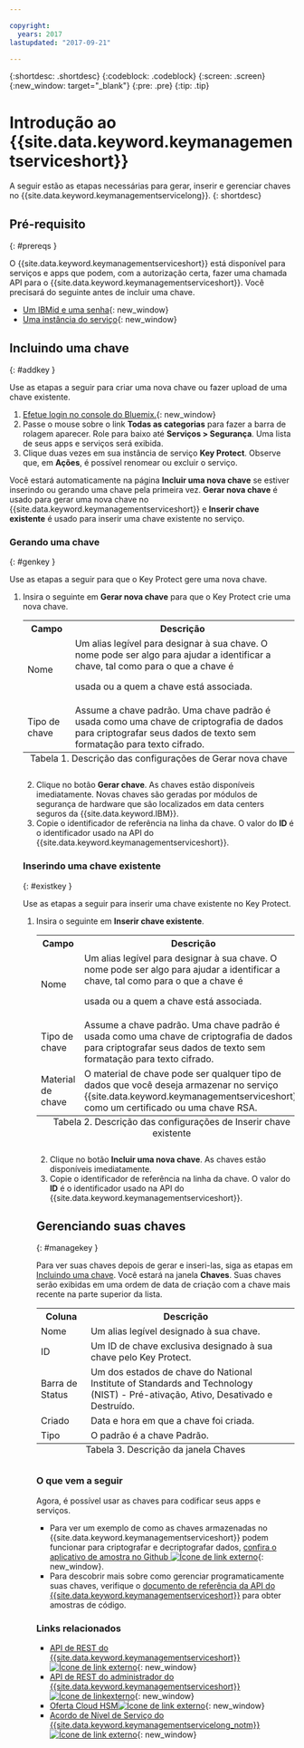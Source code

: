 ```yaml
---

copyright:
  years: 2017
lastupdated: "2017-09-21"

---
```


{:shortdesc: .shortdesc}
{:codeblock: .codeblock}
{:screen: .screen}
{:new_window: target="_blank"}
{:pre: .pre}
{:tip: .tip}

# Introdução ao {{site.data.keyword.keymanagementserviceshort}}

A seguir estão as etapas necessárias para gerar, inserir e gerenciar chaves no {{site.data.keyword.keymanagementservicelong}}.
{: shortdesc}

## Pré-requisito
{: #prereqs }

O {{site.data.keyword.keymanagementserviceshort}} está disponível para serviços e apps que podem, com a autorização certa, fazer uma chamada API para o {{site.data.keyword.keymanagementserviceshort}}. Você precisará do seguinte antes de incluir uma chave.
- [Um IBMid e uma senha](https://console.bluemix.net/docs/admin/adminpublic.html#signing-up-for-bluemix){: new_window}
- [Uma instância do serviço](https://console.ng.bluemix.net/catalog/services/key-protect/?taxonomyNavigation=apps){: new_window}

## Incluindo uma chave
{: #addkey }

Use as etapas a seguir para criar uma nova chave ou fazer upload de uma chave existente.

1. [Efetue login no console do Bluemix.](https://console.bluemix.net/catalog){: new_window}
2. Passe o mouse sobre o link **Todas as categorias** para fazer a barra de rolagem aparecer. Role para baixo até **Serviços > Segurança**. Uma lista de seus apps e serviços será exibida.
3. Clique duas vezes em sua instância de serviço **Key Protect**. Observe que, em **Ações**, é possível renomear ou excluir o serviço.

Você estará automaticamente na página **Incluir uma nova chave** se estiver inserindo ou gerando uma chave pela primeira vez. **Gerar nova chave** é usado para gerar uma nova chave no {{site.data.keyword.keymanagementserviceshort}} e **Inserir chave existente** é usado para inserir uma chave existente no serviço.

### Gerando uma chave
{: #genkey }

Use as etapas a seguir para que o Key Protect gere uma nova chave.

1. Insira o seguinte em **Gerar nova chave** para que o Key Protect crie uma nova chave.
    <table>
      <tr>
        <th>Campo</th>
        <th>Descrição</th>
      </tr>
      <tr>
        <td>Nome</td>
        <td>Um alias legível para designar à sua chave. O nome pode ser algo para ajudar a identificar a chave, tal como para o que a chave é
usada ou a quem a chave está associada.</td>
      </tr>
      <tr>
        <td>Tipo de chave</td>
        <td>Assume a chave padrão. Uma chave padrão é usada como uma chave de criptografia de dados para criptografar seus dados de texto sem formatação para texto cifrado.</td>
      </tr>
        <caption style="caption-side:bottom;">Tabela 1. Descrição das configurações de Gerar nova chave</caption>
    </table>

2. Clique no botão **Gerar chave**. As chaves estão disponíveis imediatamente. Novas chaves são geradas por módulos de segurança de hardware que são localizados em data centers seguros da {{site.data.keyword.IBM}}.
3. Copie o identificador de referência na linha da chave. O valor do **ID** é o identificador usado na API do {{site.data.keyword.keymanagementserviceshort}}.

### Inserindo uma chave existente
{: #existkey }

Use as etapas a seguir para inserir uma chave existente no Key Protect.

1. Insira o seguinte em **Inserir chave existente**.
    <table>
      <tr>
        <th>Campo</th>
        <th>Descrição</th>
      </tr>
      <tr>
        <td>Nome</td>
        <td>Um alias legível para designar à sua chave. O nome pode ser algo para ajudar a identificar a chave, tal como para o que a chave é
usada ou a quem a chave está associada.</td>
      </tr>
      <tr>
        <td>Tipo de chave</td>
        <td>Assume a chave padrão. Uma chave padrão é usada como uma chave de criptografia de dados para criptografar seus dados de texto sem formatação para texto cifrado.</td>
      </tr>
      <tr>
        <td>Material de chave</td>
        <td>O material de chave pode ser qualquer tipo de dados que você deseja armazenar no serviço {{site.data.keyword.keymanagementserviceshort}}, como um certificado ou uma chave RSA.</td>
      </tr>
        <caption style="caption-side:bottom;">Tabela 2. Descrição das configurações de Inserir chave existente</caption>
    </table>

2. Clique no botão **Incluir uma nova chave**. As chaves estão disponíveis imediatamente.
3. Copie o identificador de referência na linha da chave. O valor do **ID** é o identificador usado na API do {{site.data.keyword.keymanagementserviceshort}}.

## Gerenciando suas chaves
{: #managekey }

Para ver suas chaves depois de gerar e inseri-las, siga as etapas em [Incluindo uma chave](index.html#addkey). Você estará na janela **Chaves**. Suas chaves serão exibidas em uma ordem de data de criação com a chave mais recente na parte superior da lista.
<table>
      <tr>
        <th>Coluna</th>
        <th>Descrição</th>
      </tr>
      <tr>
        <td>Nome</td>
        <td>Um alias legível designado à sua chave.</td>
      </tr>
      <tr>
        <td>ID</td>
        <td>Um ID de chave exclusiva designado à sua chave pelo Key Protect.</td>
      </tr>
      <tr>
        <td>Barra de Status</td>
        <td>Um dos estados de chave do National Institute of Standards and Technology (NIST) - Pré-ativação, Ativo, Desativado e Destruído.<td>
      </tr>
      <tr>
        <td>Criado</td>
        <td>Data e hora em que a chave foi criada.</td>
      </tr>
      <tr>
        <td>Tipo</td>
        <td>O padrão é a chave Padrão.</td>
      </tr>
      <caption style="caption-side:bottom;">Tabela 3. Descrição da janela Chaves</caption>
    </table>

### O que vem a seguir

Agora, é possível usar as chaves para codificar seus apps e serviços.

- Para ver um exemplo de como as chaves armazenadas no {{site.data.keyword.keymanagementserviceshort}} podem funcionar para criptografar e decriptografar dados, [confira
o aplicativo de amostra no Github ![Ícone de link externo](../../icons/launch-glyph.svg "Ícone de link externo")](https://github.com/IBM-Bluemix/key-protect-helloworld-python){: new_window}.
- Para descobrir mais sobre como gerenciar programaticamente suas chaves, verifique o [documento de referência da API do {{site.data.keyword.keymanagementserviceshort}}](https://console.ng.bluemix.net/apidocs/639) para obter amostras de código.

### Links relacionados

- [API de REST do {{site.data.keyword.keymanagementserviceshort}} ![Ícone de link externo](../../icons/launch-glyph.svg "Ícone de link externo")](https://console.ng.bluemix.net/apidocs/639){: new_window}
- [API de REST do administrador do {{site.data.keyword.keymanagementserviceshort}} ![Ícone de linkexterno](../../icons/launch-glyph.svg "Ícone de link externo")](https://docs-admin-keyprotect.ng.bluemix.net/){: new_window}
- [Oferta Cloud HSM![Ícone de link externo](../../icons/launch-glyph.svg "Ícone de link externo")](http://www.softlayer.com/ibm-cloud-hsm){: new_window}
- [Acordo de Nível de Serviço do {{site.data.keyword.keymanagementservicelong_notm}} ![Ícone de link externo](../../icons/launch-glyph.svg "Ícone de link externo")](http://www-03.ibm.com/software/sla/sladb.nsf/sla/bm-7603-01){: new_window}
